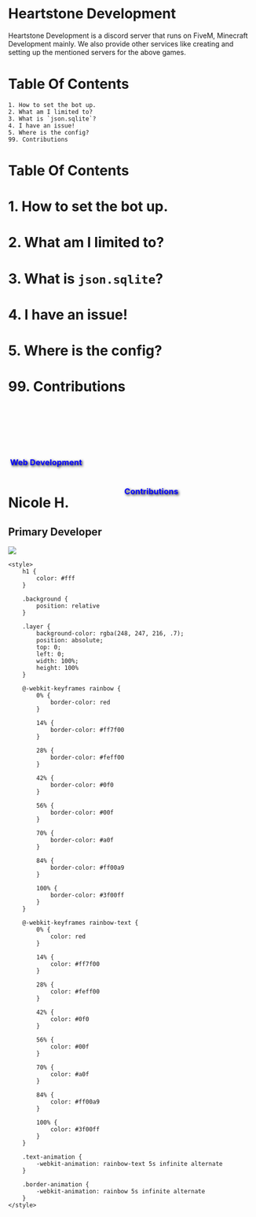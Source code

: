 # Heartstone Development

Heartstone Development is a discord server that runs on FiveM, Minecraft Development mainly.
We also provide other services like creating and setting up the mentioned servers for the above games.

# Table Of Contents
    1. How to set the bot up.
    2. What am I limited to?
    3. What is `json.sqlite`?
    4. I have an issue!
    5. Where is the config?
    99. Contributions
# Table Of Contents

# 1. How to set the bot up.


# 2. What am I limited to?


# 3. What is `json.sqlite`?


# 4. I have an issue!


# 5. Where is the config?


# 99. Contributions

<!DOCTYPE html>
<body>
<div class="container">
        <br><br><br><br><br>
        <h3 style="color:#fff">
            <p class="has-text-white title is-large" style="text-shadow:2px 2px 5px #000;color:#00f"><i
                    class="fad fa-user-shield has-text-warning"
                    style="color:#00cfff;bottom:-5px;font-size:26px"></i>&nbsp;Web Development</p>
        </h3>
    </div>
    <div class="columns is-multiline is-desktop is-variable is-7 mt-3 pt-5">
        <div class="disbots_column">
            <div class="disbots_teamcard border-animation" onclick="location.href='https://discord.com/users/871877975346405388'">
                <div class="user">
                    <h1>Nicole H.</h1>
                    <h2 class="text-animation">Primary Developer</h2>
                </div>
                <div class="avatar"><img draggable="false" onerror="imgError(this)"
                        src="https://cdn.discordapp.com/attachments/790201909867839508/803870621527179274/PFP.jpg">
                </div>
            </div>
        </div><br><br>
        <div class="container">
            <h3 style="color:#fff">
                <p class="has-text-white title is-large" style="text-shadow:2px 2px 5px #000;color:#00f"><i
                        class="fad fa-user-shield has-text-warning"
                        style="color:#00cfff;bottom:-5px;font-size:26px"></i>&nbsp;Contributions</p>
            </h3>
        </div>
    </div>

    <style>
        h1 {
            color: #fff
        }

        .background {
            position: relative
        }

        .layer {
            background-color: rgba(248, 247, 216, .7);
            position: absolute;
            top: 0;
            left: 0;
            width: 100%;
            height: 100%
        }

        @-webkit-keyframes rainbow {
            0% {
                border-color: red
            }

            14% {
                border-color: #ff7f00
            }

            28% {
                border-color: #feff00
            }

            42% {
                border-color: #0f0
            }

            56% {
                border-color: #00f
            }

            70% {
                border-color: #a0f
            }

            84% {
                border-color: #ff00a9
            }

            100% {
                border-color: #3f00ff
            }
        }

        @-webkit-keyframes rainbow-text {
            0% {
                color: red
            }

            14% {
                color: #ff7f00
            }

            28% {
                color: #feff00
            }

            42% {
                color: #0f0
            }

            56% {
                color: #00f
            }

            70% {
                color: #a0f
            }

            84% {
                color: #ff00a9
            }

            100% {
                color: #3f00ff
            }
        }

        .text-animation {
            -webkit-animation: rainbow-text 5s infinite alternate
        }

        .border-animation {
            -webkit-animation: rainbow 5s infinite alternate
        }
    </style>
</body>